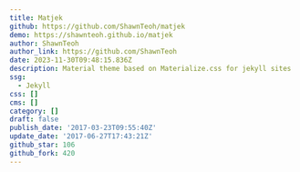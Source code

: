 ```yaml
---
title: Matjek
github: https://github.com/ShawnTeoh/matjek
demo: https://shawnteoh.github.io/matjek
author: ShawnTeoh
author_link: https://github.com/ShawnTeoh
date: 2023-11-30T09:48:15.836Z
description: Material theme based on Materialize.css for jekyll sites
ssg:
  - Jekyll
css: []
cms: []
category: []
draft: false
publish_date: '2017-03-23T09:55:40Z'
update_date: '2017-06-27T17:43:21Z'
github_star: 106
github_fork: 420
---
```

